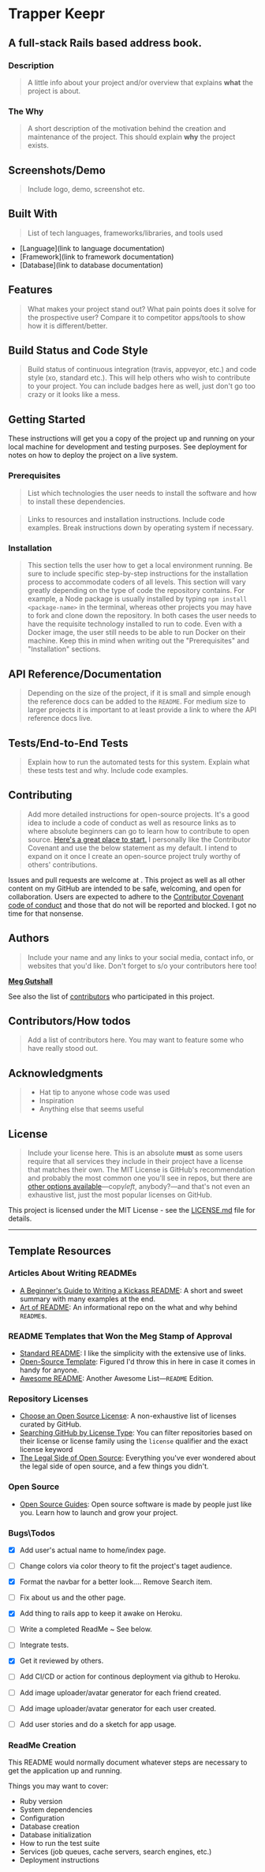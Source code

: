 # Trapper Keepr

## A full-stack Rails based address book.

### Description

>A little info about your project and/or overview that explains **what** the project is about.

### The Why

>A short description of the motivation behind the creation and maintenance of the project. This should explain **why** the project exists.

## Screenshots/Demo

>Include logo, demo, screenshot etc.

## Built With

>List of tech languages, frameworks/libraries, and tools used

- [Language](link to language documentation)
- [Framework](link to framework documentation)
- [Database](link to database documentation)

## Features

>What makes your project stand out? What pain points does it solve for the prospective user? Compare it to competitor apps/tools to show how it is different/better.


## Build Status and Code Style

>Build status of continuous integration (travis, appveyor, etc.) and code style (xo, standard etc.). This will help others who wish to contribute to your project. You can include badges here as well, just don't go too crazy or it looks like a mess.

## Getting Started

These instructions will get you a copy of the project up and running on your local machine for development and testing purposes. See deployment for notes on how to deploy the project on a live system.

### Prerequisites

>List which technologies the user needs to install the software and how to install these dependencies.

#### <Software Name>

>Links to resources and installation instructions. Include code examples. Break instructions down by operating system if necessary.

<!-- ##### For Mac Users -->

<!-- ##### For Windows Users -->

<!-- ##### For Linux Users -->

### Installation

>This section tells the user how to get a local environment running. Be sure to include specific step-by-step instructions for the installation process to accommodate coders of all levels.
>This section will vary greatly depending on the type of code the repository contains. For example, a Node package is usually installed by typing `npm install <package-name>` in the terminal, whereas other projects you may have to fork and clone down the repository. In both cases the user needs to have the requisite technology installed to run to code. Even with a Docker image, the user still needs to be able to run Docker on their machine.
>Keep this in mind when writing out the "Prerequisites" and "Installation" sections.

## API Reference/Documentation

>Depending on the size of the project, if it is small and simple enough the reference docs can be added to the `README`. For medium size to larger projects it is important to at least provide a link to where the API reference docs live.

## Tests/End-to-End Tests

>Explain how to run the automated tests for this system.
>Explain what these tests test and why. Include code examples.


## Contributing

>Add more detailed instructions for open-source projects. It's a good idea to include a code of conduct as well as resource links as to where absolute beginners can go to learn how to contribute to open source. [Here's a great place to start.][Open Source Guides]
>I personally like the Contributor Covenant and use the below statement as my default. I intend to expand on it once I create an open-source project truly worthy of others' contributions.

Issues and pull requests are welcome at [<!-- repo title -->](<!-- link to repo -->). This project as well as all other content on my GitHub are intended to be safe, welcoming, and open for collaboration. Users are expected to adhere to the [Contributor Covenant code of conduct](https://www.contributor-covenant.org/version/2/0/code_of_conduct/) and those that do not will be reported and blocked. I got no time for that nonsense.

## Authors

>Include your name and any links to your social media, contact info, or websites that you'd like. Don't forget to s/o your contributors here too!

**[Meg Gutshall](https://github.com/meg-gutshall/)**

See also the list of [contributors](#contributors) who participated in this project.

## Contributors/How todos

>Add a list of contributors here. You may want to feature some who have really stood out.

## Acknowledgments

>- Hat tip to anyone whose code was used
>- Inspiration
>- Anything else that seems useful

## License

>Include your license here. This is an absolute **must** as some users require that all services they include in their project have a license that matches their own. The MIT License is GitHub's recommendation and probably the most common one you'll see in repos, but there are [other options available][Choose an Open Source License]—copy*left*, anybody?—and that's not even an exhaustive list, just the most popular licenses on GitHub.

This project is licensed under the MIT License - see the [LICENSE.md](LICENSE.md) file for details.

---

## Template Resources

### Articles About Writing READMEs

- [A Beginner's Guide to Writing a Kickass README][A Beginner's Guide to Writing a Kickass README]: A short and sweet summary with many examples at the end.
- [Art of README][Art of README]: An informational repo on the what and why behind `README`s.

[A Beginner's Guide to Writing a Kickass README]: https://medium.com/@meakaakka/a-beginners-guide-to-writing-a-kickass-readme-7ac01da88ab3
[Art of README]: https://github.com/noffle/art-of-readme

### README Templates that Won the Meg Stamp of Approval

- [Standard README][Standard README]: I like the simplicity with the extensive use of links.
- [Open-Source Template][Open-Source Template]: Figured I'd throw this in here in case it comes in handy for anyone.
- [Awesome README][Awesome README]: Another Awesome List—`README` Edition.

[Standard README]: https://github.com/richardlitt/standard-readme
[Open-Source Template]: https://github.com/davidbgk/open-source-template/
[Awesome README]: https://github.com/matiassingers/awesome-readme

### Repository Licenses

- [Choose an Open Source License][Choose an Open Source License]: A non-exhaustive list of licenses curated by GitHub.
- [Searching GitHub by License Type][Searching GitHub by License Type]: You can filter repositories based on their license or license family using the `license` qualifier and the exact license keyword
- [The Legal Side of Open Source][The Legal Side of Open Source]: Everything you've ever wondered about the legal side of open source, and a few things you didn't.

[Choose an Open Source License]: https://choosealicense.com/
[Searching GitHub by License Type]: https://docs.github.com/en/free-pro-team@latest/github/creating-cloning-and-archiving-repositories/licensing-a-repository#searching-github-by-license-type
[The Legal Side of Open Source]: https://opensource.guide/legal/

### Open Source

- [Open Source Guides][Open Source Guides]: Open source software is made by people just like you. Learn how to launch and grow your project.

[Open Source Guides]: https://opensource.guide/

### Bugs\Todos
- [x] Add user's actual name to home/index page.   
- [ ] Change colors via color theory to fit the project's taget audience.
- [x] Format the navbar for a better look.... Remove Search item.
- [ ] Fix about us and the other page.
- [x] Add thing to rails app to keep it awake on Heroku.
- [ ] Write a completed ReadMe ~ See below.
- [ ] Integrate tests.
- [x] Get it reviewed by others.
- [ ] Add CI/CD or action for continous deployment via github to Heroku.
- [ ] Add image uploader/avatar generator for each friend created. 
- [ ] Add image uploader/avatar generator for each user created. 
- [ ] Add user stories and do a sketch for app usage.


### ReadMe Creation
This README would normally document whatever steps are necessary to get the
application up and running.

Things you may want to cover:
* Ruby version
* System dependencies
* Configuration
* Database creation
* Database initialization
* How to run the test suite
* Services (job queues, cache servers, search engines, etc.)
* Deployment instructions

